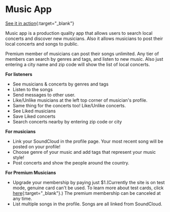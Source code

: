 # Music App

[See it in action](https://music-app-ghbooth12.herokuapp.com/){:target="\_blank"}

Music app is a production quality app that allows users to search local concerts and discover new musicians. Also it allows musicians to post their local concerts and songs to public.

Premium member of musicians can post their songs unlimited. Any tier of members can search by genres and tags, and listen to new music. Also just entering a city name and zip code will show the list of local concerts.


**For listeners**

* See musicians & concerts by genres and tags
* Listen to the songs
* Send messages to other user.
* Like/Unlike musicians at the left top corner of musician's profile.
* Same thing for the concerts too! Like/Unlike concerts.
* See Liked musicians
* Save Liked concerts
* Search concerts nearby by entering zip code or city

**For musicians**

* Link your SoundCloud in the profile page. Your most recent song will be posted on your profile!
* Choose genre of your music and add tags that represent your music style!
* Post concerts and show the people around the country.

**For Premium Musicians**

* Upgrade your membership by paying just $1.(Currently the site is on test mode, genuine card can't be used. To learn more about test cards, click [here](https://stripe.com/docs/testing#cards){:target="\_blank"}.) The premium membership can be canceled at any time.
* List multiple songs in the profile. Songs are all linked from SoundCloud.